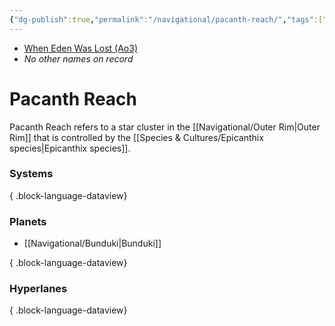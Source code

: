 ```yaml
---
{"dg-publish":true,"permalink":"/navigational/pacanth-reach/","tags":["map","sector","outerrim"]}
---
```


- [When Eden Was Lost (Ao3)](https://archiveofourown.org/works/19334440/chapters/45992584)
- *No other names on record*
# Pacanth Reach

Pacanth Reach refers to a star cluster in the [[Navigational/Outer Rim\|Outer Rim]] that is controlled by the [[Species & Cultures/Epicanthix species\|Epicanthix species]].

### Systems

{ .block-language-dataview}
### Planets
- [[Navigational/Bunduki\|Bunduki]]

{ .block-language-dataview}
### Hyperlanes

{ .block-language-dataview}
